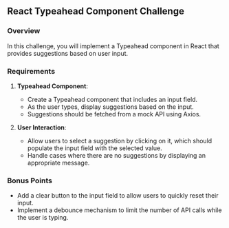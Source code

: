 ## React Typeahead Component Challenge

### Overview

In this challenge, you will implement a Typeahead component in React that provides suggestions based on user input.

### Requirements

1. **Typeahead Component**:

   - Create a Typeahead component that includes an input field.
   - As the user types, display suggestions based on the input.
   - Suggestions should be fetched from a mock API using Axios.

2. **User Interaction**:
   - Allow users to select a suggestion by clicking on it, which should populate the input field with the selected value.
   - Handle cases where there are no suggestions by displaying an appropriate message.

### Bonus Points

- Add a clear button to the input field to allow users to quickly reset their input.
- Implement a debounce mechanism to limit the number of API calls while the user is typing.
